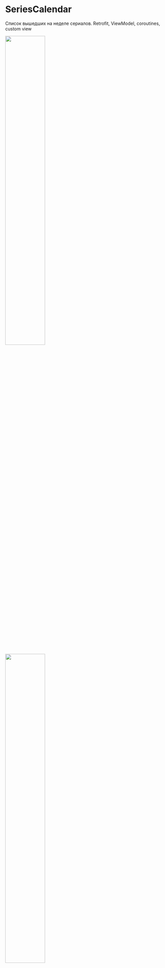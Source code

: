 # SeriesCalendar
Список вышедших на неделе сериалов.
Retrofit, ViewModel, coroutines, custom view

<img src="Screenshot1.png" width=50%>
<img src="Screenshot2.png" width=50%>
